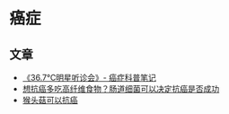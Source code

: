 # 癌症

## 文章
* [《36.7℃明星听诊会》- 癌症科普笔记](cancer-notes.md)
* [想抗癌多吃高纤维食物？肠道细菌可以决定抗癌是否成功](肠道细菌抗癌.md)
* [猴头菇可以抗癌](猴头菇可以抗癌.md)

